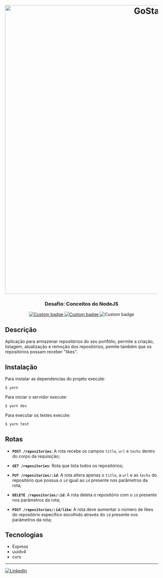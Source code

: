 
<h1 align="center">
    <img alt="GoStack" src="https://i.ibb.co/kmBd6dD/teste.png" width="950px" />
</h1>

<h3 align="center">
  Desafio: Conceitos do NodeJS
</h3> 

<p align="center">
    <a href="https://rocketseat.com.br/gostack">
        <img alt="Custom badge" src="https://img.shields.io/static/v1?label=Rocketseat&message=GoStack%2011&color=green&style=plastic">
    <a/>
    <a href="https://github.com/Rocketseat/bootcamp-gostack-desafio-01">
        <img alt="Custom badge" src="https://img.shields.io/static/v1?label=Desafio&message=02&color=green&style=plastic">
    <a/>  
    <img alt="Custom badge" src="https://img.shields.io/static/v1?label=License&message=MIT&color=green&style=plastic">       
</p>
        
## Descrição
        
Aplicação para armazenar repositórios do seu portfólio, permite a criação, listagem, atualização e remoção dos repositórios, pemite também que os repositórios possam receber "likes".
  
## Instalação

Para instalar as dependencias do projeto execute:
```sh
$ yarn
```  

Para iniciar o servidor execute:
```sh
$ yarn dev
```  

Para executar os testes execute:
```sh
$ yarn test
```  

## Rotas

- **`POST /repositories`**: A rota recebe os campos `title`, `url` e `techs` dentro do corpo da requisição;

- **`GET /repositories`**: Rota que lista todos os repositórios;

- **`PUT /repositories/:id`**: A rota altera apenas o `title`, a `url` e as `techs` do repositório que possua o `id` igual ao `id` presente nos parâmetros da rota;

- **`DELETE /repositories/:id`**: A rota deleta o repositório com o `id` presente nos parâmetros da rota;

- **`POST /repositories/:id/like`**: A rota deve aumentar o número de likes do repositório específico escolhido através do `id` presente nos parâmetros da rota;

## Tecnologias  

  - Express
  - uuidv4
  - cors
  
  ---
[![LinkedIn][linkedin-shield]][linkedin-url]

[linkedin-shield]: https://img.shields.io/badge/-LinkedIn-black.svg?style=flat-square&logo=linkedin&colorB=555
[linkedin-url]: https://www.linkedin.com/in/marcotelles123/
